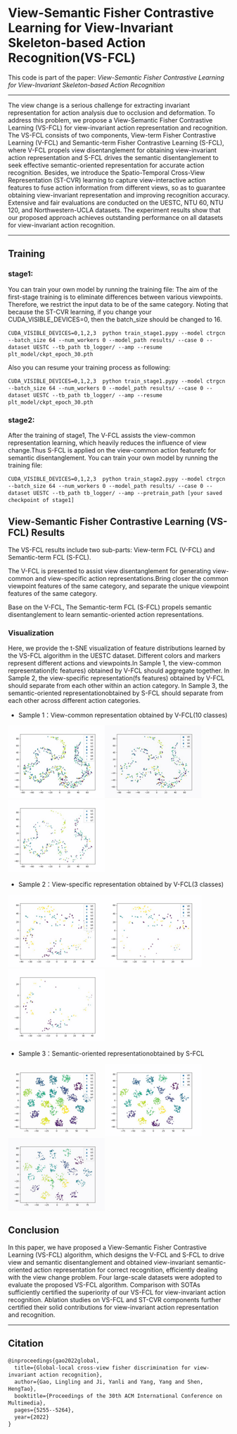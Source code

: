 # View-Semantic Fisher Contrastive Learning for View-Invariant Skeleton-based Action Recognition(VS-FCL)

This code is part of the paper: *View-Semantic Fisher Contrastive Learning for View-Invariant Skeleton-based Action Recognition*
***
The view change is a serious challenge for extracting invariant representation for action analysis due to occlusion and deformation. To address this problem, we propose a View-Semantic Fisher Contrastive Learning (VS-FCL) for view-invariant action representation and recognition. The VS-FCL consists of two components, View-term Fisher Contrastive Learning (V-FCL) and Semantic-term Fisher Contrastive Learning (S-FCL), where V-FCL propels view disentanglement for obtaining view-invariant action representation and S-FCL drives the semantic disentanglement to seek effective semantic-oriented representation for accurate action
recognition. Besides, we introduce the Spatio-Temporal Cross-View Representation (ST-CVR) learning to capture view-interactive action features to fuse action information from different views, so as to guarantee obtaining view-invariant representation and improving recognition accuracy. Extensive and fair
evaluations are conducted on the UESTC, NTU 60, NTU 120, and Northwestern-UCLA datasets. The experiment results show that our proposed approach achieves outstanding performance on all datasets for view-invariant action recognition.
***   
## Training
### stage1:
You can train your own model by running the training file:
The aim of the first-stage training is to eliminate differences between various viewpoints. Therefore, we restrict the input data to be of the same category.
Noting that because the ST-CVR learning, if you change your CUDA_VISIBLE_DEVICES=0, then the batch_size should be changed to 16.
```
CUDA_VISIBLE_DEVICES=0,1,2,3  python train_stage1.pypy --model ctrgcn --batch_size 64 --num_workers 0 --model_path results/ --case 0 --dataset UESTC --tb_path tb_logger/ --amp --resume plt_model/ckpt_epoch_30.pth
```
Also you can resume your training process as following:
```
CUDA_VISIBLE_DEVICES=0,1,2,3  python train_stage1.pypy --model ctrgcn --batch_size 64 --num_workers 0 --model_path results/ --case 0 --dataset UESTC --tb_path tb_logger/ --amp --resume plt_model/ckpt_epoch_30.pth
```
### stage2:
After the training of stage1, The V-FCL assists the view-common representation learning, which heavily reduces the influence of view change.Thus S-FCL is applied on the view-common action featurefc for semantic disentanglement. You can train your own model by running the training file:
```
CUDA_VISIBLE_DEVICES=0,1,2,3  python train_stage2.pypy --model ctrgcn --batch_size 64 --num_workers 0 --model_path results/ --case 0 --dataset UESTC --tb_path tb_logger/ --amp --pretrain_path [your saved checkpoint of stage1]
```
##  View-Semantic Fisher Contrastive Learning (VS-FCL) Results
The VS-FCL results include two sub-parts: View-term FCL (V-FCL) and Semantic-term FCL (S-FCL).

The V-FCL is presented to assist view disentanglement for generating view-common
and view-specific action representations.Bring closer the common viewpoint features of the same category, and separate the unique viewpoint features of the same category.

Base on the V-FCL, The Semantic-term FCL (S-FCL) propels semantic disentanglement to learn semantic-oriented action representations.

### Visualization
Here, we  provide the t-SNE visualization of feature distributions learned by the VS-FCL algorithm in the UESTC dataset. Different colors and markers represent different actions and viewpoints.In Sample 1, the view-common representation(fc features) obtained by V-FCL should aggregate together. In Sample 2, the view-specific representation(fs features) obtained by V-FCL should separate from each other within an action category. In Sample 3, the semantic-oriented representationobtained by S-FCL should separate from each other across different action categories.
<!-- <figure class="third">
    <img src="./bigjpg/f-c-3_1.jpg">
    <figcaption>这是图片1的标题</figcaption>
    <img src="./bigjpg/f-c-3_2.jpg">
    <figcaption>这是图片2的标题</figcaption>
    <img src="./bigjpg/f-c-3_3.jpg">
    <figcaption>这是图片3的标题</figcaption>
</figure> -->
<!-- - Sample 1：Distribution of original action representation

<img src="./bigjpg/L-S-fv-40_1_begin.png" width=220><img src="./bigjpg/L-S-fv-40_2_begin.png" width=220><img src="./bigjpg/L-S-fv-40_3_begin.png" width=220>

 - Sample 2：View-common representation obtained by V-FCL(3 classes)

<img src="./bigjpg/f-c-3_1.jpg" width=220><img src="./bigjpg/f-c-3_2.jpg" width=220><img src="./bigjpg/f-c-3_3.jpg" width=220> -->

<!-- |View-common Representation|<img src="./bigjpg/f-c-3_1.jpg" width="200">|<img src="./bigjpg/f-c-3_2.jpg" width="200">|<mg src="./bigjpg/f-c-3_3.jpg" width="200">
|:-:|:-:|:-:| -->

- Sample 1：View-common representation obtained by V-FCL(10 classes)

<img src="./bigjpg/V-FCL-10_1.jpg" width=220><img src="./bigjpg/V-FCL-10_2.jpg" width=220><img src="./bigjpg/V-FCL-10_3.jpg" width=220>

- Sample 2：View-specific representation obtained by V-FCL(3 classes)

<img src="./bigjpg/f-s-3_1.jpg" width=220><img src="./bigjpg/f-s-3_2.jpg" width=220><img src="./bigjpg/f-s-3_3.jpg" width=220>

<!-- - Sample 5: View-specific representation obtained by V-FCL(1 class)

<img src="./bigjpg/fs_17_1.jpg" width=220><img src="./bigjpg/fs_17_2.jpg" width=220><img src="./bigjpg/fs_17_3.jpg" width=220> -->

- Sample 3：Semantic-oriented representationobtained by S-FCL

<img src="./bigjpg/VS-FCL-10_1.jpg" width=220><img src="./bigjpg/VS-FCL-10_2.jpg" width=220><img src="./bigjpg/VS-FCL-10_3.jpg" width=220>

## Conclusion
In this paper, we have proposed a View-Semantic Fisher Contrastive Learning (VS-FCL) algorithm, which designs the V-FCL and S-FCL to drive view and semantic disentanglement and obtained view-invariant semantic-oriented action representation for correct recognition, efficiently dealing with the view change problem. Four large-scale datasets were adopted to evaluate the proposed VS-FCL algorithm. Comparison with SOTAs sufficiently certified the superiority of our VS-FCL for view-invariant action recognition. Ablation studies on VS-FCL and ST-CVR components further
certified their solid contributions for view-invariant action representation and recognition.
***

## Citation
```
@inproceedings{gao2022global,
  title={Global-local cross-view fisher discrimination for view-invariant action recognition},
  author={Gao, Lingling and Ji, Yanli and Yang, Yang and Shen, HengTao},
  booktitle={Proceedings of the 30th ACM International Conference on Multimedia},
  pages={5255--5264},
  year={2022}
}
```
